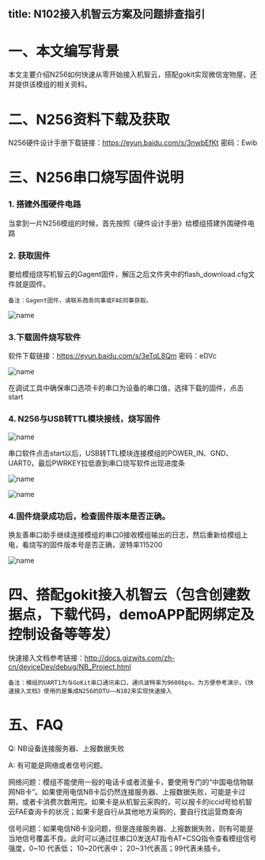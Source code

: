 title: N102接入机智云方案及问题排查指引
---

# 一、本文编写背景

本文主要介绍N256如何快速从零开始接入机智云，搭配gokit实现微信宠物屋，还并提供该模组的相关资料。

# 二、N256资料下载及获取

N256硬件设计手册下载链接：https://eyun.baidu.com/s/3nwbEfKt 密码：Ewib

# 三、N256串口烧写固件说明

### 1.	搭建外围硬件电路

当拿到一片N256模组的时候，首先按照《硬件设计手册》给模组搭建外围硬件电路

### 2.	获取固件

要给模组烧写机智云的Gagent固件，解压之后文件夹中的flash_download.cfg文件就是固件。

`备注：Gagent固件，请联系商务同事或FAE同事获取。`

![name](/assets/zh-cn/deviceDev/debug/NB_project/1.png)

### 3.下载固件烧写软件

软件下载链接：https://eyun.baidu.com/s/3eTqL8Qm 密码：eDVc

![name](/assets/zh-cn/deviceDev/debug/NB_project/2.png)

在调试工具中确保串口选项卡的串口为设备的串口值，选择下载的固件，点击start

### 4.	N256与USB转TTL模块接线，烧写固件

![name](/assets/zh-cn/deviceDev/debug/NB_project/7.png)

串口软件点击start以后，USB转TTL模块连接模组的POWER_IN、GND、UART0，最后PWRKEY拉低直到串口烧写软件出现进度条

![name](/assets/zh-cn/deviceDev/debug/NB_project/4.png)

![name](/assets/zh-cn/deviceDev/debug/NB_project/5.png)

### 4.固件烧录成功后，检查固件版本是否正确。

换友善串口助手继续连接模组的串口0接收模组输出的日志，然后重新给模组上电，看烧写的固件版本号是否正确，波特率115200

![name](/assets/zh-cn/deviceDev/debug/NB_project/6.png)

# 四、搭配gokit接入机智云（包含创建数据点，下载代码，demoAPP配网绑定及控制设备等等发）

快速接入文档参考链接：http://docs.gizwits.com/zh-cn/deviceDev/debug/NB_Project.html

`备注：模组的UART1为与GoKit串口通讯串口，通讯波特率为9600bps。为方便参考演示，《快速接入文档》使用的是集成N256的DTU——N102来实现快速接入`

# 五、FAQ

Q: NB设备连接服务器、上报数据失败

A: 有可能是网络或者信号问题。

网络问题：模组不能使用一般的电话卡或者流量卡，要使用专门的“中国电信物联网NB卡”。如果使用电信NB卡后仍然连接服务器、上报数据失败，可能是卡过期，或者卡消费次数用完。如果卡是从机智云采购的，可以报卡的iccid号给机智云FAE查询卡的状况；如果卡是自行从其他地方采购的，要自行找运营商查询

信号问题：如果电信NB卡没问题，但是连接服务器、上报数据失败，则有可能是当地信号覆盖不良。此时可以通过往串口0发送AT指令AT+CSQ指令查看模组信号强度，0~10 代表低； 10~20代表中； 20~31代表高；99代表未插卡。
